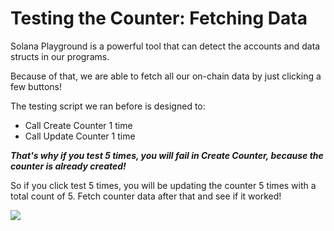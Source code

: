# Testing the Counter: Fetching Data

Solana Playground is a powerful tool that can detect the accounts and data structs in our programs.

Because of that, we are able to fetch all our on-chain data by just clicking a few buttons!

The testing script we ran before is designed to:

- Call Create Counter 1 time
- Call Update Counter 1 time

**_That's why if you test 5 times, you will fail in Create Counter, because the counter is already created!_**

So if you click test 5 times, you will be updating the counter 5 times with a total count of 5. Fetch counter data after that and see if it worked!

![](/tutorials/counter-easy/counter_testing_5times.png)
